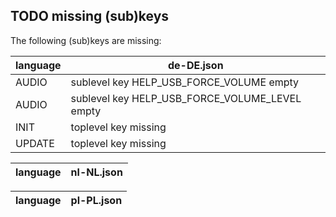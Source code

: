 ## TODO missing (sub)keys

The following (sub)keys are missing:

| language | de-DE.json |
| -------- | ------------------- |
| AUDIO | sublevel key HELP_USB_FORCE_VOLUME empty |
| AUDIO | sublevel key HELP_USB_FORCE_VOLUME_LEVEL empty |
| INIT | toplevel key missing |
| UPDATE | toplevel key missing |


| language | nl-NL.json |
| -------- | ------------------- |


| language | pl-PL.json |
| -------- | ------------------- |

